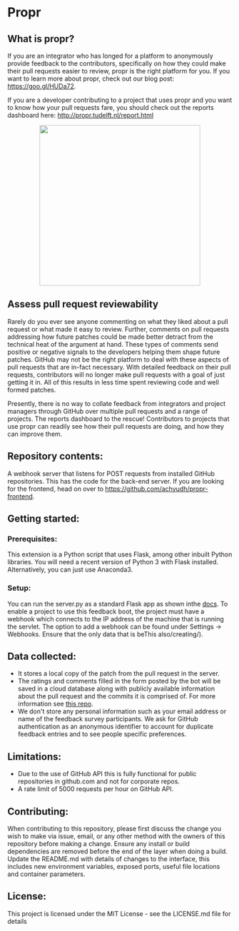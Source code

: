 # Propr

## What is propr?
If you are an integrator who has longed for a platform to anonymously provide feedback to the contributors, specifically on how they could make their pull requests easier to review, propr is the right platform for you. If you want to learn more about propr, check out our blog post: https://goo.gl/HUDa72.


If you are a developer contributing to a project that uses propr and you want to know how your pull requests fare, you should check out the reports dashboard here: http://propr.tudelft.nl/report.html

<p align="center">
<img src="https://github.com/achyudhk/Propr-Website/blob/master/img/propr_logo_straight.png" width="360">
</p>

## Assess pull request reviewability
Rarely do you ever see anyone commenting on what they liked about a pull request or what made it easy to review. Further, comments on pull requests addressing how future patches could be made better detract from the technical heat of the argument at hand. These types of comments send positive or negative signals to the developers helping them shape future patches. GitHub may not be the right platform to deal with these aspects of pull requests that are in-fact necessary. With detailed feedback on their pull requests, contributors will no longer make pull requests with a goal of just getting it in. All of this results in less time spent reviewing code and well formed patches.

Presently, there is no way to collate feedback from integrators and project managers through GitHub over multiple pull requests and a range of projects. The reports dashboard to the rescue! Contributors to projects that use propr can readily see how their pull requests are doing, and how they can improve them.

## Repository contents:
A webhook server that listens for POST requests from installed GitHub repositories. This has the code for the back-end server.
If you are looking for the frontend, head on over to https://github.com/achyudh/propr-frontend. 
## Getting started:
### Prerequisites:
This extension is a Python script that uses Flask, among other inbuilt Python libraries. You will need a recent version of Python 3 with Flask installed. Alternatively, you can just use Anaconda3.
### Setup:
You can run the server.py as a standard Flask app as shown inthe [docs](http://flask.pocoo.org/docs/0.12/). To enable a project to use this feedback boot, the project must have a webhook which connects to the IP address of the machine that is running the servlet. The option to add a webhook can be found under Settings -> Webhooks. Ensure that the only data that is beThis also/creating/). 

## Data collected:
* It stores a local copy of the patch from the pull request in the server.
* The ratings and comments filled in the form posted by the bot will be saved in a cloud database along with publicly available information about the pull request and the commits it is comprised of. For more information see [this repo](https://github.com/achyudh/propr-frontend).
* We don't store any personal information such as your email address or name of the feedback survey participants. We ask for GitHub authentication as an anonymous identifier to account for duplicate feedback entries and to see people specific preferences.

## Limitations:
* Due to the use of GitHub API this is fully functional for public repositories in github.com and not for corporate repos.
* A rate limit of 5000 requests per hour on GitHub API.

## Contributing:
When contributing to this repository, please first discuss the change you wish to make via issue, email, or any other method with the owners of this repository before making a change. Ensure any install or build dependencies are removed before the end of the layer when doing a build. Update the README.md with details of changes to the interface, this includes new environment variables, exposed ports, useful file locations and container parameters.

## License:
This project is licensed under the MIT License - see the LICENSE.md file for details
